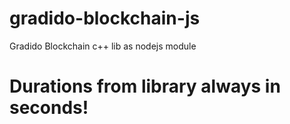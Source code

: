 # gradido-blockchain-js
Gradido Blockchain c++ lib as nodejs module

# Durations from library always in seconds!